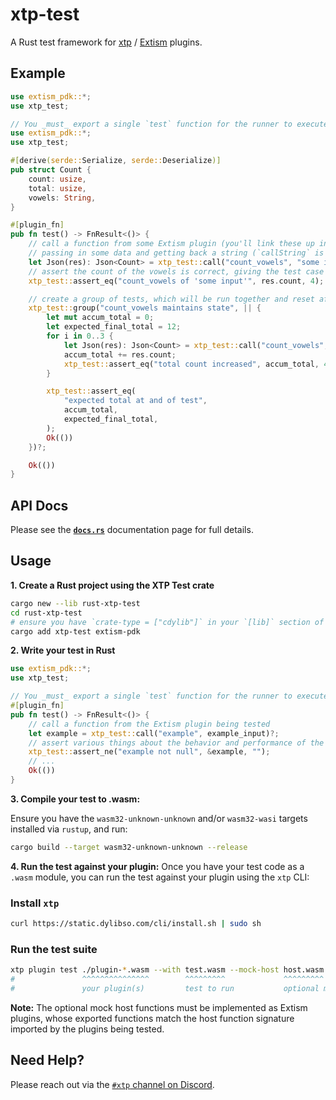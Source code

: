 # xtp-test

A Rust test framework for [xtp](https://getxtp.com) /
[Extism](https://extism.org) plugins.

## Example

```rust
use extism_pdk::*;
use xtp_test;

// You _must_ export a single `test` function for the runner to execute.
use extism_pdk::*;
use xtp_test;

#[derive(serde::Serialize, serde::Deserialize)]
pub struct Count {
    count: usize,
    total: usize,
    vowels: String,
}

#[plugin_fn]
pub fn test() -> FnResult<()> {
    // call a function from some Extism plugin (you'll link these up in the CLI command to run the test),
    // passing in some data and getting back a string (`callString` is a helper for string output)
    let Json(res): Json<Count> = xtp_test::call("count_vowels", "some input")?;
    // assert the count of the vowels is correct, giving the test case a name (which will be shown in the CLI output)
    xtp_test::assert_eq("count_vowels of 'some input'", res.count, 4);

    // create a group of tests, which will be run together and reset after the group is complete
    xtp_test::group("count_vowels maintains state", || {
        let mut accum_total = 0;
        let expected_final_total = 12;
        for i in 0..3 {
            let Json(res): Json<Count> = xtp_test::call("count_vowels", "this is a test")?;
            accum_total += res.count;
            xtp_test::assert_eq("total count increased", accum_total, 4 * (i + 1));
        }

        xtp_test::assert_eq(
            "expected total at and of test",
            accum_total,
            expected_final_total,
        );
        Ok(())
    })?;

    Ok(())
}
```

## API Docs

Please see the [**`docs.rs`**](https://docs.rs/xtp-test) documentation page for
full details.

## Usage

**1. Create a Rust project using the XTP Test crate**

```sh
cargo new --lib rust-xtp-test
cd rust-xtp-test
# ensure you have `crate-type = ["cdylib"]` in your `[lib]` section of Cargo.toml
cargo add xtp-test extism-pdk
```

**2. Write your test in Rust**

```rust
use extism_pdk::*;
use xtp_test;

// You _must_ export a single `test` function for the runner to execute.
#[plugin_fn]
pub fn test() -> FnResult<()> {
    // call a function from the Extism plugin being tested
    let example = xtp_test::call("example", example_input)?;
    // assert various things about the behavior and performance of the function call
    xtp_test::assert_ne("example not null", &example, "");
    // ...
    Ok(())
}
```

**3. Compile your test to .wasm:**

Ensure you have the `wasm32-unknown-unknown` and/or `wasm32-wasi` targets
installed via `rustup`, and run:

```sh
cargo build --target wasm32-unknown-unknown --release
```

**4. Run the test against your plugin:** Once you have your test code as a
`.wasm` module, you can run the test against your plugin using the `xtp` CLI:

### Install `xtp`

```sh
curl https://static.dylibso.com/cli/install.sh | sudo sh
```

### Run the test suite

```sh
xtp plugin test ./plugin-*.wasm --with test.wasm --mock-host host.wasm
#               ^^^^^^^^^^^^^^^        ^^^^^^^^^             ^^^^^^^^^
#               your plugin(s)         test to run           optional mock host functions
```

**Note:** The optional mock host functions must be implemented as Extism
plugins, whose exported functions match the host function signature imported by
the plugins being tested.

## Need Help?

Please reach out via the
[`#xtp` channel on Discord](https://discord.com/channels/1011124058408112148/1220464672784908358).
